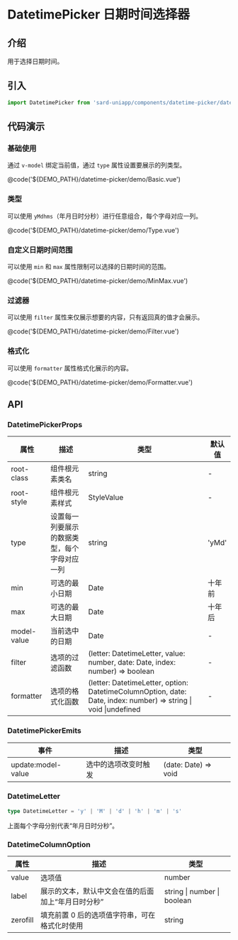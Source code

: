 # DatetimePicker 日期时间选择器

## 介绍

用于选择日期时间。

## 引入

```ts
import DatetimePicker from 'sard-uniapp/components/datetime-picker/datetime-picker.vue'
```

## 代码演示

### 基础使用

通过 `v-model` 绑定当前值，通过 `type` 属性设置要展示的列类型。

@code('${DEMO_PATH}/datetime-picker/demo/Basic.vue')

### 类型

可以使用 `yMdhms`（年月日时分秒）进行任意组合，每个字母对应一列。

@code('${DEMO_PATH}/datetime-picker/demo/Type.vue')

### 自定义日期时间范围

可以使用 `min` 和 `max` 属性限制可以选择的日期时间的范围。

@code('${DEMO_PATH}/datetime-picker/demo/MinMax.vue')

### 过滤器

可以使用 `filter` 属性来仅展示想要的内容，只有返回真的值才会展示。

@code('${DEMO_PATH}/datetime-picker/demo/Filter.vue')

### 格式化

可以使用 `formatter` 属性格式化展示的内容。

@code('${DEMO_PATH}/datetime-picker/demo/Formatter.vue')

## API

### DatetimePickerProps

| 属性        | 描述                                         | 类型                                                                                                            | 默认值 |
| ----------- | -------------------------------------------- | --------------------------------------------------------------------------------------------------------------- | ------ |
| root-class  | 组件根元素类名                               | string                                                                                                          | -      |
| root-style  | 组件根元素样式                               | StyleValue                                                                                                      | -      |
| type        | 设置每一列要展示的数据类型，每个字母对应一列 | string                                                                                                          | 'yMd'  |
| min         | 可选的最小日期                               | Date                                                                                                            | 十年前 |
| max         | 可选的最大日期                               | Date                                                                                                            | 十年后 |
| model-value | 当前选中的日期                               | Date                                                                                                            | -      |
| filter      | 选项的过滤函数                               | (letter: DatetimeLetter, value: number, date: Date, index: number) => boolean                                   | -      |
| formatter   | 选项的格式化函数                             | (letter: DatetimeLetter, option: DatetimeColumnOption, date: Date, index: number) => string \| void \|undefined | -      |

### DatetimePickerEmits

| 事件               | 描述                 | 类型                 |
| ------------------ | -------------------- | -------------------- |
| update:model-value | 选中的选项改变时触发 | (date: Date) => void |

### DatetimeLetter

```ts
type DatetimeLetter = 'y' | 'M' | 'd' | 'h' | 'm' | 's'
```

上面每个字母分别代表“年月日时分秒”。

### DatetimeColumnOption

| 属性     | 描述                                               | 类型                        |
| -------- | -------------------------------------------------- | --------------------------- |
| value    | 选项值                                             | number                      |
| label    | 展示的文本，默认中文会在值的后面加上“年月日时分秒” | string \| number \| boolean |
| zerofill | 填充前置 0 后的选项值字符串，可在格式化时使用      | string                      |
